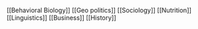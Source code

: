 [[Behavioral Biology]]
[[Geo politics]]
[[Sociology]]
[[Nutrition]]
[[Linguistics]]
[[Business]]
[[History]]